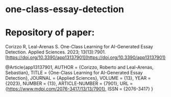 # one-class-essay-detection

# Repository of paper:
Corizzo R, Leal-Arenas S. One-Class Learning for AI-Generated Essay Detection. Applied Sciences. 2023; 13(13):7901. [https://doi.org/10.3390/app13137901](https://doi.org/10.3390/app13137901)

@Article{app13137901,
AUTHOR = {Corizzo, Roberto and Leal-Arenas, Sebastian},
TITLE = {One-Class Learning for AI-Generated Essay Detection},
JOURNAL = {Applied Sciences},
VOLUME = {13},
YEAR = {2023},
NUMBER = {13},
ARTICLE-NUMBER = {7901},
URL = {https://www.mdpi.com/2076-3417/13/13/7901},
ISSN = {2076-3417}
}
